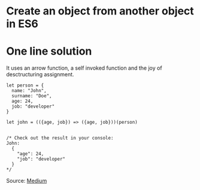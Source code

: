 # Create an object from another object in ES6

# One line solution

It uses an arrow function, a self invoked function and the joy of desctructuring assignment.

```
let person = {
  name: "John",
  surname: "Doe",
  age: 24,
  job: "developer"
}

let john = (({age, job}) => ({age, job}))(person)


/* Check out the result in your console:
John:
  {
    "age": 24,
    "job": "developer"
  }
*/
```

Source: [Medium](https://medium.com/data-scraper-tips-tricks/create-an-object-from-another-in-one-line-es6-96125ec6c834)